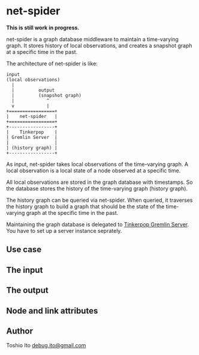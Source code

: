 # net-spider

**This is still work in progress.**

net-spider is a graph database middleware to maintain a time-varying graph. It stores history of local observations, and creates a snapshot graph at a specific time in the past.

The architecture of net-spider is like:

    input
    (local observations)
      |
      |         output
      |         (snapshot graph)
      |            ^
      v            |
    +=================+
    |    net-spider   |
    +=================+
    +-----------------+
    |    Tinkerpop    |
    | Gremlin Server  |
    |                 |
    | (history graph) |
    +-----------------+

As input, net-spider takes local observations of the time-varying graph. A local observation is a local state of a node observed at a specific time.

All local observations are stored in the graph database with timestamps. So the database stores the history of the time-varying graph (history graph).

The history graph can be queried via net-spider. When queried, it traverses the history graph to build a graph that should be the state of the time-varying graph at the specific time in the past.

Maintaining the graph database is delegated to [Tinkerpop Gremlin Server](http://tinkerpop.apache.org/). You have to set up a server instance seprately.


## Use case

## The input

## The output

## Node and link attributes

## Author

Toshio Ito <debug.ito@gmail.com>
